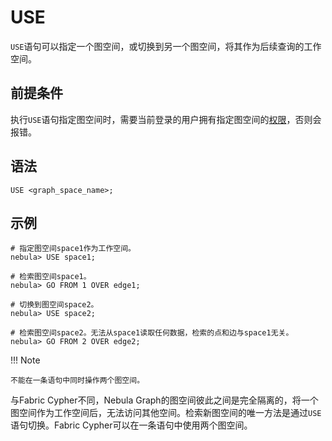 # USE

`USE`语句可以指定一个图空间，或切换到另一个图空间，将其作为后续查询的工作空间。

## 前提条件

执行`USE`语句指定图空间时，需要当前登录的用户拥有指定图空间的[权限](../../7.data-security/1.authentication/1.authentication.md)，否则会报错。

## 语法

```ngql
USE <graph_space_name>;
```

## 示例

```ngql
# 指定图空间space1作为工作空间。
nebula> USE space1;

# 检索图空间space1。
nebula> GO FROM 1 OVER edge1;

# 切换到图空间space2。
nebula> USE space2;

# 检索图空间space2。无法从space1读取任何数据，检索的点和边与space1无关。
nebula> GO FROM 2 OVER edge2;
```

!!! Note

    不能在一条语句中同时操作两个图空间。

与Fabric Cypher不同，Nebula Graph的图空间彼此之间是完全隔离的，将一个图空间作为工作空间后，无法访问其他空间。检索新图空间的唯一方法是通过`USE`语句切换。Fabric Cypher可以在一条语句中使用两个图空间。


